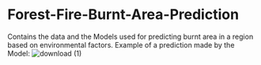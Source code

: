# Forest-Fire-Burnt-Area-Prediction
Contains the data and the Models used for predicting burnt area in a region based on environmental factors.
Example of a  prediction made by the Model:
![download (1)](https://github.com/VANTHIYATHEVANN/Forest-Fire-Burnt-Area-Prediction/assets/127487291/a9500a6b-7e38-44dd-a90b-085aacf3457d)
